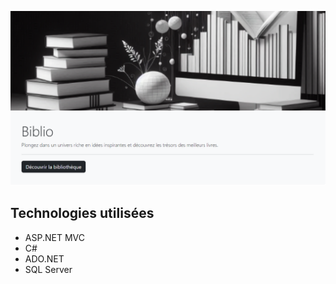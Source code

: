 ![Aperçu du projet](https://raw.githubusercontent.com/reinhold-xp/Web.Biblio.ASP/master/Biblio.WebUI/Images/git.PNG)

## Technologies utilisées

- ASP.NET MVC
- C#
- ADO.NET
- SQL Server